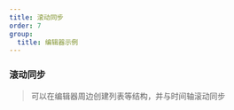 ```yaml
---
title: 滚动同步
order: 7
group: 
  title: 编辑器示例
---
```


### 滚动同步

> 可以在编辑器周边创建列表等结构，并与时间轴滚动同步

<code src="./index.tsx"></code>